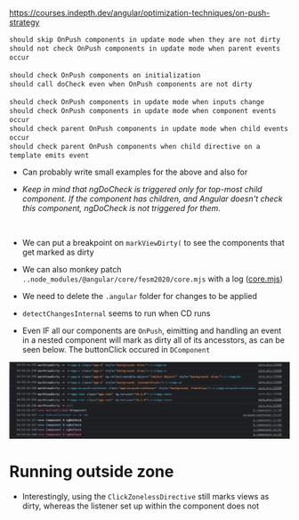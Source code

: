 https://courses.indepth.dev/angular/optimization-techniques/on-push-strategy

```text
should skip OnPush components in update mode when they are not dirty
should not check OnPush components in update mode when parent events occur

should check OnPush components on initialization
should call doCheck even when OnPush components are not dirty

should check OnPush components in update mode when inputs change
should check OnPush components in update mode when component events occur
should check parent OnPush components in update mode when child events occur
should check parent OnPush components when child directive on a template emits event
```
* Can probably write small examples for the above and also for

* _Keep in mind that ngDoCheck is triggered only for top-most child component. If the component has children, and Angular doesn't check this component, ngDoCheck is not triggered for them._

<br/>

* We can put a breakpoint on `markViewDirty(` to see the components that get marked as dirty 

* We can also monkey patch `..node_modules/@angular/core/fesm2020/core.mjs` with a log
([core.mjs](node_modules/@angular/core/fesm2020/core.mjs))

* We need to delete the `.angular` folder for changes to be applied

* `detectChangesInternal` seems to run when CD runs

* Even IF all our components are `OnPush`, eimitting and handling an event in a nested component will mark as dirty all of its ancesstors, as can be seen below. The buttonClick occured in `DComponent`

![Signals will allow for better CD](img/why_signals_will_be_nice.png)

# Running outside zone

* Interestingly, using the `ClickZonelessDirective` still marks views as dirty, whereas the listener set up within the component does not
